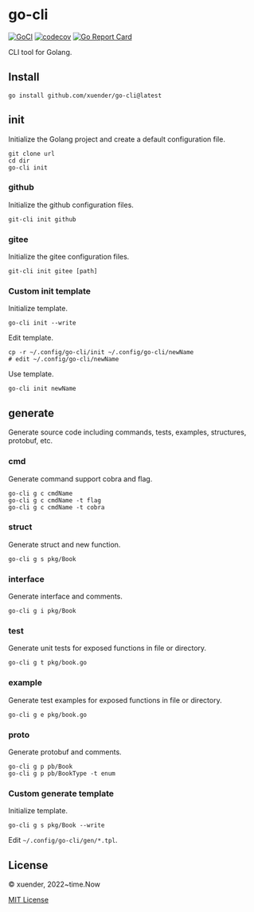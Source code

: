 # go-cli

[![GoCI](https://github.com/xuender/go-cli/workflows/Go/badge.svg)](https://github.com/xuender/go-cli/actions)
[![codecov](https://codecov.io/gh/xuender/go-cli/branch/main/graph/badge.svg?token=8CTpNIHxYT)](https://codecov.io/gh/xuender/go-cli)
[![Go Report Card](https://goreportcard.com/badge/github.com/xuender/go-cli)](https://goreportcard.com/report/github.com/xuender/go-cli)

CLI tool for Golang.

## Install

```shell
go install github.com/xuender/go-cli@latest
```

## init

Initialize the Golang project and create a default configuration file.

```shell
git clone url
cd dir
go-cli init
```

### github

Initialize the github configuration files.

```shell
git-cli init github
```

### gitee

Initialize the gitee configuration files.

```shell
git-cli init gitee [path]
```

### Custom init template

Initialize template.

```shell
go-cli init --write
```

Edit template.

```shell
cp -r ~/.config/go-cli/init ~/.config/go-cli/newName
# edit ~/.config/go-cli/newName
```

Use template.

```shell
go-cli init newName
```

## generate

Generate source code including commands, tests, examples, structures, protobuf, etc.

### cmd

Generate command support cobra and flag.

```shell
go-cli g c cmdName
go-cli g c cmdName -t flag
go-cli g c cmdName -t cobra
```

### struct

Generate struct and new function.

```shell
go-cli g s pkg/Book
```

### interface

Generate interface and comments.

```shell
go-cli g i pkg/Book
```

### test

Generate unit tests for exposed functions in file or directory.

```shell
go-cli g t pkg/book.go
```

### example

Generate test examples for exposed functions in file or directory.

```shell
go-cli g e pkg/book.go
```

### proto

Generate protobuf and comments.

```shell
go-cli g p pb/Book
go-cli g p pb/BookType -t enum
```

### Custom generate template

Initialize template.

```shell
go-cli g s pkg/Book --write
```

Edit `~/.config/go-cli/gen/*.tpl`.

## License

© xuender, 2022~time.Now

[MIT License](https://github.com/xuender/go-cli/blob/master/LICENSE)
